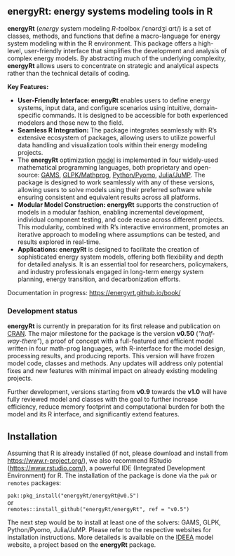 ## energyRt: energy systems modeling tools in R

**energyRt** (*energy* system modeling *R-t*oolbox /ˈɛnərdʒi ɑrt/) is a
set of classes, methods, and functions that define a macro-language for
energy system modeling within the R environment. This package offers a
high-level, user-friendly interface that simplifies the development and
analysis of complex energy models. By abstracting much of the underlying
complexity, **energyRt** allows users to concentrate on strategic and
analytical aspects rather than the technical details of coding.

**Key Features:**

-   **User-Friendly Interface: energyRt** enables users to define energy
    systems, input data, and configure scenarios using intuitive,
    domain-specific commands. It is designed to be accessible for both
    experienced modelers and those new to the field.
-   **Seamless R Integration:** The package integrates seamlessly with
    R’s extensive ecosystem of packages, allowing users to utilize
    powerful data handling and visualization tools within their energy
    modeling projects.
-   The **energyRt** optimization
    [model](https://energyrt.github.io/book/model.html) is implemented
    in four widely-used mathematical programming languages, both
    proprietary and open-source: [GAMS](http://www.gams.com/),
    [GLPK/Mathprog](https://www.gnu.org/software/glpk/),
    [Python/Pyomo](http://www.pyomo.org/),
    [Julia/JuMP](http://www.juliaopt.org/JuMP.jl/stable/). The package
    is designed to work seamlessly with any of these versions, allowing
    users to solve models using their preferred software while ensuring
    consistent and equivalent results across all platforms.
-   **Modular Model Construction: energyRt** supports the construction
    of models in a modular fashion, enabling incremental development,
    individual component testing, and code reuse across different
    projects. This modularity, combined with R’s interactive
    environment, promotes an iterative approach to modeling where
    assumptions can be tested, and results explored in real-time.
-   **Applications: energyRt** is designed to facilitate the creation of
    sophisticated energy system models, offering both flexibility and
    depth for detailed analysis. It is an essential tool for
    researchers, policymakers, and industry professionals engaged in
    long-term energy system planning, energy transition, and
    decarbonization efforts.

Documentation in progress: <https://energyrt.github.io/book/>

### Development status

**energyRt** is currently in preparation for its first release and
publication on [CRAN](https://cran.r-project.org/). The major milestone
for the package is the version **v0.50** (*"half-way-there"*), a proof
of concept with a full-featured and efficient model written in four
math-prog languages, with R-interface for the model design, processing
results, and producing reports. This version will have frozen model
code, classes and methods. Any updates will address only potential fixes
and new features with minimal impact on already existing modeling
projects.

Further development, versions starting from **v0.9** towards the
**v1.0** will have fully reviewed model and classes with the goal to
further increase efficiency, reduce memory footprint and computational
burden for both the model and its R interface, and significantly extend
features.

## Installation

Assuming that R is already installed (if not, please download and
install from <https://www.r-project.org/>), we also recommend RStudio
(<https://www.rstudio.com/>), a powerful IDE (Integrated Development
Environment) for R. The installation of the package is done via the
`pak` or `remotes` packages:

`pak::pkg_install("energyRt/energyRt@v0.5")`\
or\
`remotes::install_github("energyRt/energyRt", ref = "v0.5")`

The next step would be to install at least one of the solvers: GAMS,
GLPK, Python/Pyomo, Julia/JuMP. Please refer to the respective websites
for installation instructions. More detaileds is available on the
[IDEEA](https://ideea-model.github.io/IDEEA/articles/install.html) model
website, a project based on the **energyRt** package.
